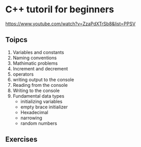 # C++ tutoril for beginners
https://www.youtube.com/watch?v=ZzaPdXTrSb8&list=PPSV

## Toipcs
1. Variables and constants
2. Naming conventions
3. Mathimatic problems
4. Increment and decrement
5. operators
6. writing output to the console
7. Reading from the console
8. Writing to the console
9. Fundamental data types
    - initializing variables
    - empty brace initializer
    - Hexadecimal
    - narrowing
    - random numbers


## Exercises